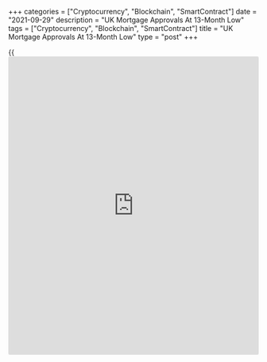 +++
categories = ["Cryptocurrency", "Blockchain", "SmartContract"]
date = "2021-09-29"
description = "UK Mortgage Approvals At 13-Month Low"
tags = ["Cryptocurrency", "Blockchain", "SmartContract"]
title = "UK Mortgage Approvals At 13-Month Low"
type = "post"
+++

{{<iframe id="large-banner" src="https://www.bounty.group/#slide=23.0" width="100%" height="600" scrolling="no" style="border: 0px solid rgb(216, 221, 230); border-radius: 3px;">}}

UK mortgage approvals declined to a 13-month low in August, data from
the Bank of England showed on Wednesday.

Mortgage approvals for house purchases fell to 74,453 in August from
75,126 in July. This was the lowest since July 2020.

However, approvals remained above pre-February 2020 levels. The expected
level was 73,000.

According to BoE, individuals borrowed GBP 5.3 billion of mortgage debt
in August, following a net repayment of GBP 1.8 billion.

At the same time, gross lending bounced back to GBP 21.5 billion in
August from GBP 16.6 billion in July.

With the current fuel crisis restraining activity (outside of spending
on fuel), there is a risk that at some point the economic recovery may
take a small step backwards, Paul Dales, an economist at Capital
Economics, said.

"That would be food for thought for the Bank of England who appears
intent on raising interest rates in the coming months," the economist
added.

Individuals borrowed GBP 0.4 billion in consumer credit in August.
Within this, they borrowed an additional GBP 0.2 billion of 'other'
forms of consumer credit and GBP 0.2 billion in credit card debt.

For comments and feedback [contact](https://www.playgroundfx.com/contact/): editorial@rtt[news](https://www.letsplayfx.com/blog/forex-news-website/).com

[Economic News][1]

 **What parts of the world are seeing the best (and worst) economic
performances lately? Click[here][2] to check out our [Econ Scorecard][2]
and find out! See up-to-the-moment [ranking](https://www.playgroundfx.com/blog/crypto-exchange-ranking/)s for the best and worst
performers in [GDP][3], [unemployment rate][4], [inflation][5] and much
more.**

   1. www.rtt[news](https://www.letsplayfx.com/blog/forex-news-website/).com/Content/EconomicNews.aspx
   2. www.rtt[news](https://www.letsplayfx.com/blog/forex-news-website/).com/economic-scorecard/world-rank/PPI/highest-performance.aspx
   3. www.rtt[news](https://www.letsplayfx.com/blog/forex-news-website/).com/economic-scorecard/world-rank/GDP/highest-performance.aspx
   4. www.rtt[news](https://www.letsplayfx.com/blog/forex-news-website/).com/economic-scorecard/world-rank/unemployment-rate/lowest-performance.aspx
   5. www.rtt[news](https://www.letsplayfx.com/blog/forex-news-website/).com/economic-scorecard/world-rank/CPI/highest-performance.aspx